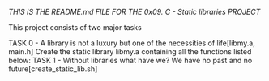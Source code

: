 *THIS IS THE README.md FILE FOR THE 0x09. C - Static libraries PROJECT*

This project consists of two major tasks

TASK 0 - A library is not a luxury but one of the necessities of life[libmy.a, main.h]
	 Create the static library libmy.a containing all the functions listed below:
TASK 1 - Without libraries what have we? We have no past and no future[create_static_lib.sh]
